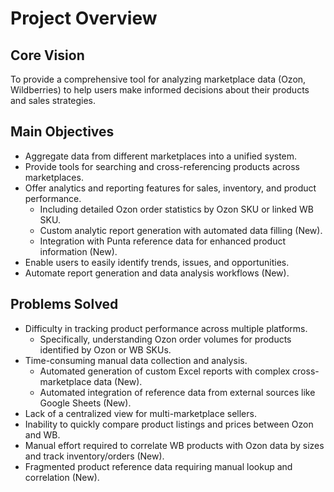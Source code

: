 # Project Overview

## Core Vision
To provide a comprehensive tool for analyzing marketplace data (Ozon, Wildberries) to help users make informed decisions about their products and sales strategies.

## Main Objectives
- Aggregate data from different marketplaces into a unified system.
- Provide tools for searching and cross-referencing products across marketplaces.
- Offer analytics and reporting features for sales, inventory, and product performance.
  - Including detailed Ozon order statistics by Ozon SKU or linked WB SKU.
  - Custom analytic report generation with automated data filling (New).
  - Integration with Punta reference data for enhanced product information (New).
- Enable users to easily identify trends, issues, and opportunities.
- Automate report generation and data analysis workflows (New).

## Problems Solved
- Difficulty in tracking product performance across multiple platforms.
  - Specifically, understanding Ozon order volumes for products identified by Ozon or WB SKUs.
- Time-consuming manual data collection and analysis.
  - Automated generation of custom Excel reports with complex cross-marketplace data (New).
  - Automated integration of reference data from external sources like Google Sheets (New).
- Lack of a centralized view for multi-marketplace sellers.
- Inability to quickly compare product listings and prices between Ozon and WB. 
- Manual effort required to correlate WB products with Ozon data by sizes and track inventory/orders (New).
- Fragmented product reference data requiring manual lookup and correlation (New). 